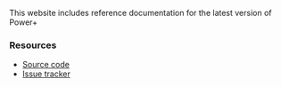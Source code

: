 This website includes reference documentation for the latest version of Power+

### Resources
- [Source code](https://gitlab.com/jottocraft/dtps)
- [Issue tracker](https://dev.jottocraft.com/projects/DTPS)